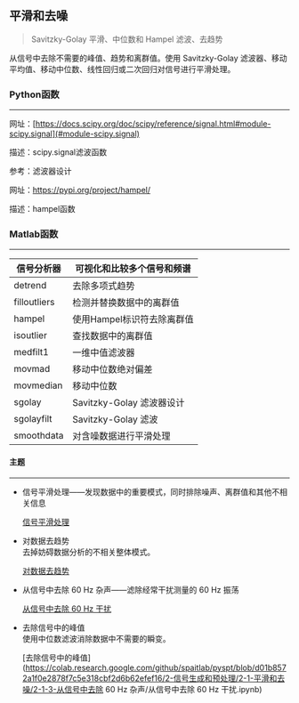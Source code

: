 ## 平滑和去噪
> Savitzky-Golay 平滑、中位数和 Hampel 滤波、去趋势

从信号中去除不需要的峰值、趋势和离群值。使用 Savitzky-Golay 滤波器、移动平均值、移动中位数、线性回归或二次回归对信号进行平滑处理。



### Python函数

------

网址：[https://docs.scipy.org/doc/scipy/reference/signal.html#module-scipy.signal](#module-scipy.signal)

描述：scipy.signal滤波函数

参考：滤波器设计

 

网址：https://pypi.org/project/hampel/

描述：hampel函数



### Matlab函数

------

信号分析器 | 可视化和比较多个信号和频谱
------------- | -------------
detrend | 去除多项式趋势
filloutliers | 检测并替换数据中的离群值
hampel | 使用Hampel标识符去除离群值
isoutlier | 查找数据中的离群值
medfilt1 | 一维中值滤波器
movmad | 移动中位数绝对偏差
movmedian | 移动中位数
sgolay | Savitzky-Golay 滤波器设计
sgolayfilt | Savitzky-Golay 滤波
smoothdata | 对含噪数据进行平滑处理



#### 主题

------

- 信号平滑处理——发现数据中的重要模式，同时排除噪声、离群值和其他不相关信息  
  
   [信号平滑处理](https://colab.research.google.com/github/spaitlab/pyspt/blob/f4c84a0fb1a283c10d7169b4e5b029b1f84da562/2-信号生成和预处理/2-1-平滑和去噪/2-1-1-信号平滑处理/信号平滑处理.ipynb#scrollTo=6ZDmc7IwJ47d)
   
- 对数据去趋势  
  去掉妨碍数据分析的不相关整体模式。

  [对数据去趋势](https://colab.research.google.com/github/spaitlab/pyspt/blob/d01b8572a1f0e2878f7c5e318cbf2d6b62efef16/2-信号生成和预处理/2-1-平滑和去噪/2-1-2-对数据去趋势/对数据去趋势.ipynb)

- 从信号中去除 60 Hz 杂声——滤除经常干扰测量的 60 Hz 振荡   
  
   [从信号中去除 60 Hz 干扰](https://colab.research.google.com/github/spaitlab/pyspt/blob/d01b8572a1f0e2878f7c5e318cbf2d6b62efef16/2-信号生成和预处理/2-1-平滑和去噪/2-1-2-对数据去趋势/对数据去趋势.ipynb#scrollTo=9785fe8b)
   
- 去除信号中的峰值  
  使用中位数滤波消除数据中不需要的瞬变。

  [去除信号中的峰值](https://colab.research.google.com/github/spaitlab/pyspt/blob/d01b8572a1f0e2878f7c5e318cbf2d6b62efef16/2-信号生成和预处理/2-1-平滑和去噪/2-1-3-从信号中去除 60 Hz 杂声/从信号中去除 60 Hz 干扰.ipynb)